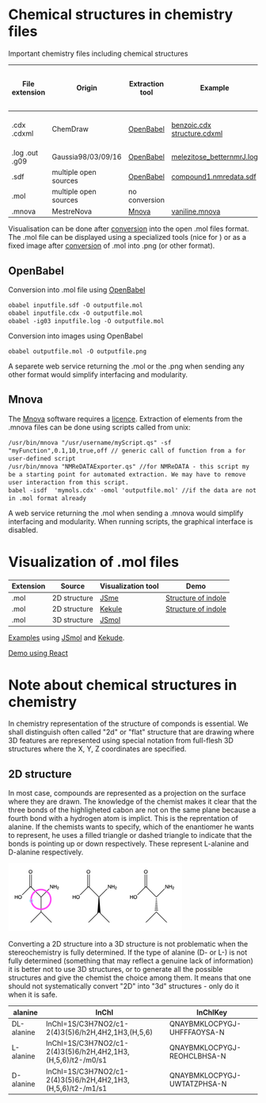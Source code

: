 # Chemical structures in chemistry files
Important chemistry files including chemical structures

File extension|Origin|Extraction tool|Example|converted into .mol file(not active yet...)
----|----|---|---|---
.cdx .cdxml|ChemDraw|[OpenBabel](#openbabel)|[benzoic.cdx](benzoic.cdx) [structure.cdxml](structure.cdxml) |*benzoic acid in .mol format*
.log .out .g09|Gaussia98/03/09/16|[OpenBabel](#openbabel)|[melezitose_betternmrJ.log](melezitose_betternmrJ.log)|
.sdf|multiple open sources|[OpenBabel](#openbabel)|[compound1.nmredata.sdf](compound1.nmredata.sdf)|
.mol|multiple open sources|no conversion||
.mnova|MestreNova|[Mnova](#mnova)|[vaniline.mnova](Vaniline_attributed.mnova)|

Visualisation can be done after [conversion](#openbabel) into the open .mol files format. The .mol file can be displayed using a specialized tools (nice for <script type="text/javascript" src="https://chemapps.stolaf.edu/jmol/jmol.php?source=https://static.molinstincts.com/sdf_3d/cholesterol-3D-structure-CT1001897301.sdf&link=3D structures"></script>) or as a fixed image after [conversion](#openbabel) of .mol into .png (or other format).

## OpenBabel
Conversion into .mol file using [OpenBabel](https://open-babel.readthedocs.io/en/latest/)
```
obabel inputfile.sdf -O outputfile.mol
obabel inputfile.cdx -O outputfile.mol
obabel -ig03 inputfile.log -O outputfile.mol
```
Conversion into images using OpenBabel
```
obabel outputfile.mol -O outputfile.png
```
A separete web service returning the .mol or the .png when sending any other format would simplify interfacing and modularity.

## Mnova
The [Mnova](https://mestrelab.com/download/mnova/) software requires a [licence](https://www.unige.ch/sciences/chiorg/mnova/).
Extraction of elements from the .mnova files can be done using scripts called from unix:
```
/usr/bin/mnova "/usr/username/myScript.qs" -sf "myFunction",0.1,10,true,off // generic call of function from a for user-defined script
/usr/bin/mnova "NMReDATAExporter.qs" //for NMReDATA - this script my be a starting point for automated extraction. We may have to remove user interaction from this script.
babel -isdf  'mymols.cdx' -omol 'outputfile.mol' //if the data are not in .mol format already
```
A web service returning the .mol when sending a .mnova would simplify interfacing and modularity.
When running scripts, the graphical interface is disabled.
# Visualization of .mol files

Extension|Source|Visualization tool|Demo
----|----|---|---
.mol|2D structure|[JSme](https://www.peter-ertl.com/jsme/)|[Structure of indole](https://www.simolecule.com/cdkdepict/depict/bow/svg?smi=indole%0A%20%20NextMove10101914192D%0A%0A%20%209%2010%20%200%20%200%20%200%20%200%20%200%20%200%20%200%20%200999%20V2000%0A%20%20%20%201.7200%20%20%20-1.2100%20%20%20%200.0000%20N%20%20%200%20%200%0A%20%20%20%202.6000%20%20%20-0.0000%20%20%20%200.0000%20C%20%20%200%20%200%0A%20%20%20%201.7200%20%20%20%201.2100%20%20%20%200.0000%20C%20%20%200%20%200%0A%20%20%20%200.2900%20%20%20%200.7500%20%20%20%200.0000%20C%20%20%200%20%200%0A%20%20%20-1.0100%20%20%20%201.5000%20%20%20%200.0000%20C%20%20%200%20%200%0A%20%20%20-2.3100%20%20%20%200.7500%20%20%20%200.0000%20C%20%20%200%20%200%0A%20%20%20-2.3100%20%20%20-0.7500%20%20%20%200.0000%20C%20%20%200%20%200%0A%20%20%20-1.0100%20%20%20-1.5000%20%20%20%200.0000%20C%20%20%200%20%200%0A%20%20%20%200.2900%20%20%20-0.7500%20%20%20%200.0000%20C%20%20%200%20%200%0A%20%201%20%202%20%201%20%200%0A%20%202%20%203%20%202%20%200%0A%20%203%20%204%20%201%20%200%0A%20%204%20%205%20%202%20%200%0A%20%205%20%206%20%201%20%200%0A%20%206%20%207%20%202%20%200%0A%20%207%20%208%20%201%20%200%0A%20%208%20%209%20%202%20%200%0A%20%201%20%209%20%201%20%200%0A%20%204%20%209%20%201%20%200%0AM%20%20END%0A) 
.mol|2D structure|[Kekule](https://partridgejiang.github.io/Kekule.js/)|[Structure of indole](demoKekule.md) 
.mol|3D structure|[JSmol](http://wiki.jmol.org/index.php/Jmol_JavaScript_Object#JSmol)|<script type="text/javascript" src="https://chemapps.stolaf.edu/jmol/jmol.php?source=https://static.molinstincts.com/sdf_3d/cholesterol-3D-structure-CT1001897301.sdf&link=3D structure of cholesterol"></script>



[Examples](https://gr-jeannerat-unige.github.io/macrolide-antibiotics/page1) using [JSmol](http://wiki.jmol.org/index.php/JSmol) and [Kekude](https://partridgejiang.github.io/Kekule.js).

[Demo using React](https://zakodium.github.io/react-ocl)

# Note about chemical structures in chemistry
In chemistry representation of the structure of componds is essential. 
We shall distinguish often called "2d" or "flat" structure that are drawing where 3D features are represented using special notation from full-flesh 3D structures where the X, Y, Z coordinates are specified. 
## 2D structure
In most case, compounds are represented as a projection on the surface where they are drawn. The knowledge of the chemist makes it clear that the three bonds of the highligheted cabon are not on the same plane because a fourth bond with a hydrogen atom is implict. This is the reprentation of alanine. If the chemists wants to specify, which of the enantiomer he wants to represent, he uses a filled triangle or dashed triangle to indicate that the bonds is pointing up or down respectively. These represent L-alanine and D-alanine respectively.

![alt text](ala.png)

Converting a 2D structure into a 3D structure is not problematic when the stereochemistry is fully determined. If the type of alanine (D- or L-) is not fully determined (something that may reflect a genuine lack of information) it is better not to use 3D structures, or to generate all the possible structures and give the chemist the choice among them. It means that one should not systematically convert "2D" into "3d" structures - only do it when it is safe.

alanine|InChI|InChIKey
----|----|---
DL-alanine|InChI=1S/C3H7NO2/c1-2(4)3(5)6/h2H,4H2,1H3,(H,5,6)           |QNAYBMKLOCPYGJ-UHFFFAOYSA-N
L-alanine|InChI=1S/C3H7NO2/c1-2(4)3(5)6/h2H,4H2,1H3,(H,5,6)/t2-/m0/s1 |QNAYBMKLOCPYGJ-REOHCLBHSA-N
D-alanine|InChI=1S/C3H7NO2/c1-2(4)3(5)6/h2H,4H2,1H3,(H,5,6)/t2-/m1/s1 |QNAYBMKLOCPYGJ-UWTATZPHSA-N

